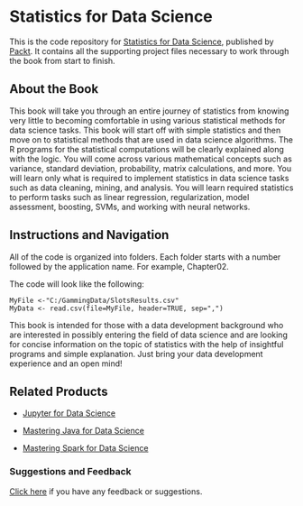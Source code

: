 # Statistics for Data Science
This is the code repository for [Statistics for Data Science](https://www.packtpub.com/big-data-and-business-intelligence/statistics-data-science?utm_source=github&utm_medium=repository&utm_campaign=9781788290678), published by [Packt](https://www.packtpub.com/?utm_source=github). It contains all the supporting project files necessary to work through the book from start to finish.
## About the Book
This book will take you through an entire journey of statistics from knowing very little to becoming comfortable in using various statistical methods for data science tasks. This book will start off with simple statistics and then move on to statistical methods that are used in data science algorithms. The R programs for the statistical computations will be clearly explained along with the logic. You will come across various mathematical concepts such as variance, standard deviation, probability, matrix calculations, and more. You will learn only what is required to implement statistics in data science tasks such as data cleaning, mining, and analysis. You will learn required statistics to perform tasks such as linear regression, regularization, model assessment, boosting, SVMs, and working with neural networks.
## Instructions and Navigation
All of the code is organized into folders. Each folder starts with a number followed by the application name. For example, Chapter02.



The code will look like the following:
```
MyFile <-"C:/GammingData/SlotsResults.csv" 
MyData <- read.csv(file=MyFile, header=TRUE, sep=",") 
```

This book is intended for those with a data development background who are interested in possibly entering the field of data science and are looking for concise information on the topic of statistics with the help of insightful programs and simple explanation. Just bring your data development experience and an open mind!

## Related Products
* [Jupyter for Data Science](https://www.packtpub.com/big-data-and-business-intelligence/jupyter-data-science?utm_source=github&utm_medium=repository&utm_campaign=9781785880070)

* [Mastering Java for Data Science](https://www.packtpub.com/big-data-and-business-intelligence/mastering-java-data-science?utm_source=github&utm_medium=repository&utm_campaign=9781782174271)

* [Mastering Spark for Data Science](https://www.packtpub.com/big-data-and-business-intelligence/mastering-spark-data-science?utm_source=github&utm_medium=repository&utm_campaign=9781785882142)

### Suggestions and Feedback
[Click here](https://docs.google.com/forms/d/e/1FAIpQLSe5qwunkGf6PUvzPirPDtuy1Du5Rlzew23UBp2S-P3wB-GcwQ/viewform) if you have any feedback or suggestions.
